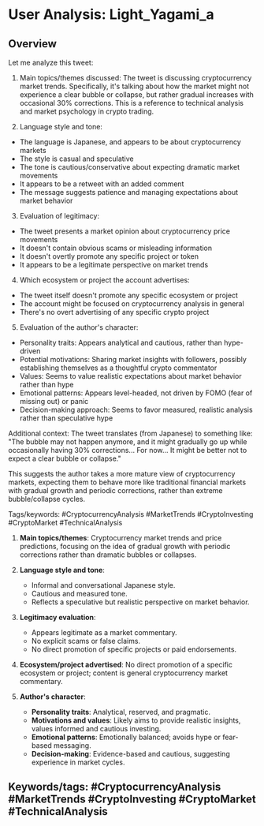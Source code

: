 # User Analysis: Light_Yagami_a

## Overview

<think>
Let me analyze this tweet:

1. Main topics/themes discussed:
The tweet is discussing cryptocurrency market trends. Specifically, it's talking about how the market might not experience a clear bubble or collapse, but rather gradual increases with occasional 30% corrections. This is a reference to technical analysis and market psychology in crypto trading.

2. Language style and tone:
- The language is Japanese, and appears to be about cryptocurrency markets
- The style is casual and speculative
- The tone is cautious/conservative about expecting dramatic market movements
- It appears to be a retweet with an added comment
- The message suggests patience and managing expectations about market behavior

3. Evaluation of legitimacy:
- The tweet presents a market opinion about cryptocurrency price movements
- It doesn't contain obvious scams or misleading information
- It doesn't overtly promote any specific project or token
- It appears to be a legitimate perspective on market trends

4. Which ecosystem or project the account advertises:
- The tweet itself doesn't promote any specific ecosystem or project
- The account might be focused on cryptocurrency analysis in general
- There's no overt advertising of any specific crypto project

5. Evaluation of the author's character:
- Personality traits: Appears analytical and cautious, rather than hype-driven
- Potential motivations: Sharing market insights with followers, possibly establishing themselves as a thoughtful crypto commentator
- Values: Seems to value realistic expectations about market behavior rather than hype
- Emotional patterns: Appears level-headed, not driven by FOMO (fear of missing out) or panic
- Decision-making approach: Seems to favor measured, realistic analysis rather than speculative hype

Additional context:
The tweet translates (from Japanese) to something like: "The bubble may not happen anymore, and it might gradually go up while occasionally having 30% corrections... For now... It might be better not to expect a clear bubble or collapse."

This suggests the author takes a more mature view of cryptocurrency markets, expecting them to behave more like traditional financial markets with gradual growth and periodic corrections, rather than extreme bubble/collapse cycles.

Tags/keywords: #CryptocurrencyAnalysis #MarketTrends #CryptoInvesting #CryptoMarket #TechnicalAnalysis
</think>

1. **Main topics/themes**: Cryptocurrency market trends and price predictions, focusing on the idea of gradual growth with periodic corrections rather than dramatic bubbles or collapses.

2. **Language style and tone**: 
   - Informal and conversational Japanese style.
   - Cautious and measured tone.
   - Reflects a speculative but realistic perspective on market behavior.

3. **Legitimacy evaluation**: 
   - Appears legitimate as a market commentary.
   - No explicit scams or false claims.
   - No direct promotion of specific projects or paid endorsements.

4. **Ecosystem/project advertised**: No direct promotion of a specific ecosystem or project; content is general cryptocurrency market commentary.

5. **Author's character**:
   - **Personality traits**: Analytical, reserved, and pragmatic.
   - **Motivations and values**: Likely aims to provide realistic insights, values informed and cautious investing.
   - **Emotional patterns**: Emotionally balanced; avoids hype or fear-based messaging.
   - **Decision-making**: Evidence-based and cautious, suggesting experience in market cycles.

**Keywords/tags**: #CryptocurrencyAnalysis #MarketTrends #CryptoInvesting #CryptoMarket #TechnicalAnalysis
---
